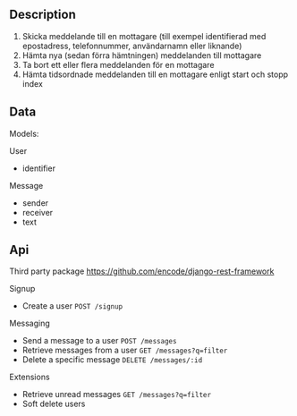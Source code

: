 ## Description

1. Skicka meddelande till en mottagare (till exempel identifierad med epostadress, telefonnummer, användarnamn eller liknande)
2. Hämta nya (sedan förra hämtningen) meddelanden till mottagare
3. Ta bort ett eller flera meddelanden för en mottagare
4. Hämta tidsordnade meddelanden till en mottagare enligt start och stopp
index


## Data

Models:

User
* identifier

Message
* sender
* receiver
* text

## Api
Third party package https://github.com/encode/django-rest-framework

Signup
* Create a user
  `POST /signup`

Messaging
* Send a message to a user
  `POST /messages`
* Retrieve messages from a user
  `GET /messages?q=filter`
* Delete a specific message
  `DELETE /messages/:id`


Extensions
* Retrieve unread messages
  `GET /messages?q=filter`
* Soft delete users